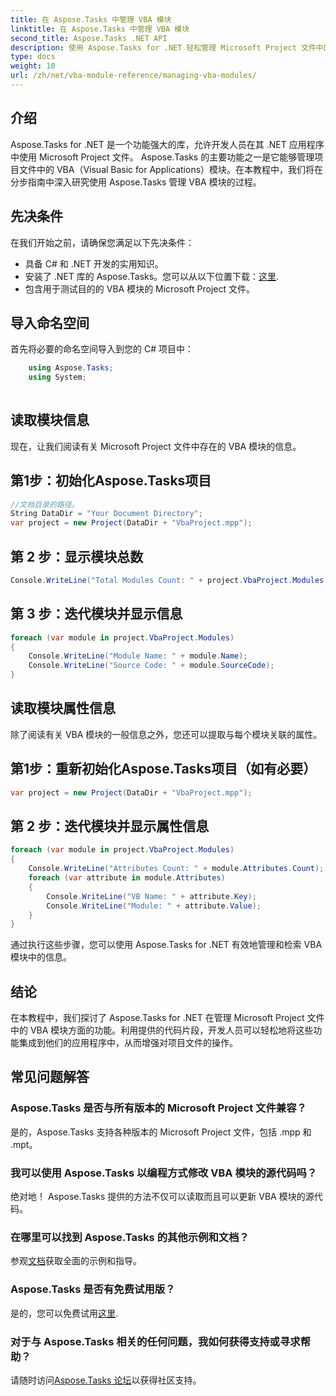 ```yaml
---
title: 在 Aspose.Tasks 中管理 VBA 模块
linktitle: 在 Aspose.Tasks 中管理 VBA 模块
second_title: Aspose.Tasks .NET API
description: 使用 Aspose.Tasks for .NET 轻松管理 Microsoft Project 文件中的 VBA 模块。探索分步指导并增强您的开发工作流程。
type: docs
weight: 10
url: /zh/net/vba-module-reference/managing-vba-modules/
---
```

## 介绍
Aspose.Tasks for .NET 是一个功能强大的库，允许开发人员在其 .NET 应用程序中使用 Microsoft Project 文件。 Aspose.Tasks 的主要功能之一是它能够管理项目文件中的 VBA（Visual Basic for Applications）模块。在本教程中，我们将在分步指南中深入研究使用 Aspose.Tasks 管理 VBA 模块的过程。
## 先决条件
在我们开始之前，请确保您满足以下先决条件：
- 具备 C# 和 .NET 开发的实用知识。
- 安装了 .NET 库的 Aspose.Tasks。您可以从以下位置下载：[这里](https://releases.aspose.com/tasks/net/).
- 包含用于测试目的的 VBA 模块的 Microsoft Project 文件。
## 导入命名空间
首先将必要的命名空间导入到您的 C# 项目中：
```csharp
    using Aspose.Tasks;
    using System;
    
```
## 读取模块信息
现在，让我们阅读有关 Microsoft Project 文件中存在的 VBA 模块的信息。
## 第1步：初始化Aspose.Tasks项目
```csharp
//文档目录的路径。
String DataDir = "Your Document Directory";
var project = new Project(DataDir + "VbaProject.mpp");
```
## 第 2 步：显示模块总数
```csharp
Console.WriteLine("Total Modules Count: " + project.VbaProject.Modules.Count);
```
## 第 3 步：迭代模块并显示信息
```csharp
foreach (var module in project.VbaProject.Modules)
{
    Console.WriteLine("Module Name: " + module.Name);
    Console.WriteLine("Source Code: " + module.SourceCode);
}
```
## 读取模块属性信息
除了阅读有关 VBA 模块的一般信息之外，您还可以提取与每个模块关联的属性。
## 第1步：重新初始化Aspose.Tasks项目（如有必要）
```csharp
var project = new Project(DataDir + "VbaProject.mpp");
```
## 第 2 步：迭代模块并显示属性信息
```csharp
foreach (var module in project.VbaProject.Modules)
{
    Console.WriteLine("Attributes Count: " + module.Attributes.Count);
    foreach (var attribute in module.Attributes)
    {
        Console.WriteLine("VB Name: " + attribute.Key);
        Console.WriteLine("Module: " + attribute.Value);
    }
}
```
通过执行这些步骤，您可以使用 Aspose.Tasks for .NET 有效地管理和检索 VBA 模块中的信息。
## 结论
在本教程中，我们探讨了 Aspose.Tasks for .NET 在管理 Microsoft Project 文件中的 VBA 模块方面的功能。利用提供的代码片段，开发人员可以轻松地将这些功能集成到他们的应用程序中，从而增强对项目文件的操作。

## 常见问题解答
### Aspose.Tasks 是否与所有版本的 Microsoft Project 文件兼容？
是的，Aspose.Tasks 支持各种版本的 Microsoft Project 文件，包括 .mpp 和 .mpt。
### 我可以使用 Aspose.Tasks 以编程方式修改 VBA 模块的源代码吗？
绝对地！ Aspose.Tasks 提供的方法不仅可以读取而且可以更新 VBA 模块的源代码。
### 在哪里可以找到 Aspose.Tasks 的其他示例和文档？
参观[文档](https://reference.aspose.com/tasks/net/)获取全面的示例和指导。
### Aspose.Tasks 是否有免费试用版？
是的，您可以免费试用[这里](https://releases.aspose.com/).
### 对于与 Aspose.Tasks 相关的任何问题，我如何获得支持或寻求帮助？
请随时访问[Aspose.Tasks 论坛](https://forum.aspose.com/c/tasks/15)以获得社区支持。